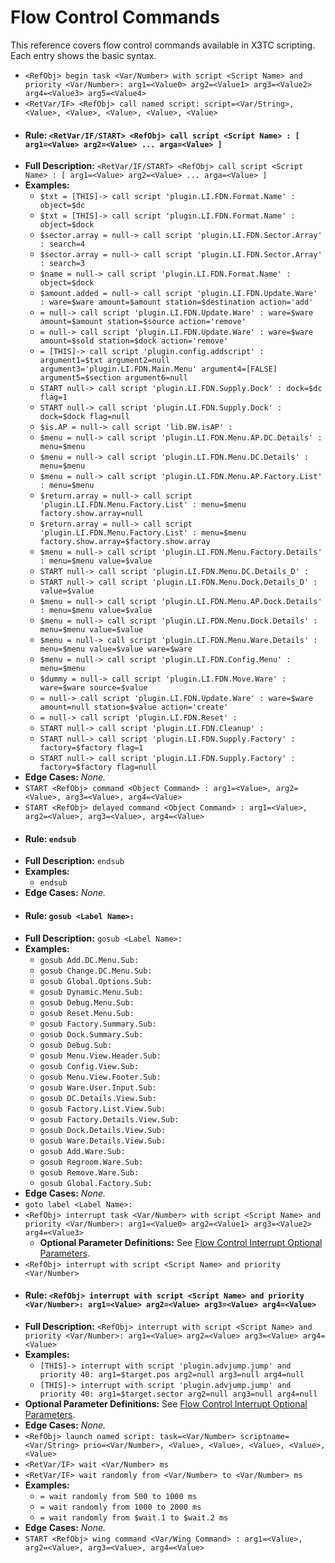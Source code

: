 # Flow Control Commands

This reference covers flow control commands available in X3TC scripting. Each entry shows the basic syntax.

- `<RefObj> begin task <Var/Number> with script <Script Name> and priority <Var/Number>: arg1=<Value0> arg2=<Value1> arg3=<Value2> arg4=<Value3> arg5=<Value4>`
- `<RetVar/IF> <RefObj> call named script: script=<Var/String>, <Value>, <Value>, <Value>, <Value>, <Value>`
- #### Rule: `<RetVar/IF/START> <RefObj> call script <Script Name> : [ arg1=<Value> arg2=<Value> ... arga=<Value> ]`
- **Full Description:** `<RetVar/IF/START> <RefObj> call script <Script Name> : [ arg1=<Value> arg2=<Value> ... arga=<Value> ]`
- **Examples:**
  - `$txt = [THIS]-> call script 'plugin.LI.FDN.Format.Name' : object=$dc`
  - `$txt = [THIS]-> call script 'plugin.LI.FDN.Format.Name' : object=$dock`
  - `$sector.array = null-> call script 'plugin.LI.FDN.Sector.Array' : search=4`
  - `$sector.array = null-> call script 'plugin.LI.FDN.Sector.Array' : search=3`
  - `$name = null-> call script 'plugin.LI.FDN.Format.Name' : object=$dock`
  - `$amount.added = null-> call script 'plugin.LI.FDN.Update.Ware' : ware=$ware amount=$amount station=$destination action='add'`
  - `= null-> call script 'plugin.LI.FDN.Update.Ware' : ware=$ware amount=$amount station=$source action='remove'`
  - `= null-> call script 'plugin.LI.FDN.Update.Ware' : ware=$ware amount=$sold station=$dock action='remove'`
  - `= [THIS]-> call script 'plugin.config.addscript' : argument1=$txt argument2=null argument3='plugin.LI.FDN.Main.Menu' argument4=[FALSE] argument5=$section argument6=null`
  - `START null-> call script 'plugin.LI.FDN.Supply.Dock' : dock=$dc flag=1`
  - `START null-> call script 'plugin.LI.FDN.Supply.Dock' : dock=$dock flag=null`
  - `$is.AP = null-> call script 'lib.BW.isAP' :`
  - `$menu = null-> call script 'plugin.LI.FDN.Menu.AP.DC.Details' : menu=$menu`
  - `$menu = null-> call script 'plugin.LI.FDN.Menu.DC.Details' : menu=$menu`
  - `$menu = null-> call script 'plugin.LI.FDN.Menu.AP.Factory.List' : menu=$menu`
  - `$return.array = null-> call script 'plugin.LI.FDN.Menu.Factory.List' : menu=$menu factory.show.array=null`
  - `$return.array = null-> call script 'plugin.LI.FDN.Menu.Factory.List' : menu=$menu factory.show.array=$factory.show.array`
  - `$menu = null-> call script 'plugin.LI.FDN.Menu.Factory.Details' : menu=$menu value=$value`
  - `START null-> call script 'plugin.LI.FDN.Menu.DC.Details_D' :`
  - `START null-> call script 'plugin.LI.FDN.Menu.Dock.Details_D' : value=$value`
  - `$menu = null-> call script 'plugin.LI.FDN.Menu.AP.Dock.Details' : menu=$menu value=$value`
  - `$menu = null-> call script 'plugin.LI.FDN.Menu.Dock.Details' : menu=$menu value=$value`
  - `$menu = null-> call script 'plugin.LI.FDN.Menu.Ware.Details' : menu=$menu value=$value ware=$ware`
  - `$menu = null-> call script 'plugin.LI.FDN.Config.Menu' : menu=$menu`
  - `$dummy = null-> call script 'plugin.LI.FDN.Move.Ware' : ware=$ware source=$value`
  - `= null-> call script 'plugin.LI.FDN.Update.Ware' : ware=$ware amount=null station=$value action='create'`
  - `= null-> call script 'plugin.LI.FDN.Reset' :`
  - `START null-> call script 'plugin.LI.FDN.Cleanup' :`
  - `START null-> call script 'plugin.LI.FDN.Supply.Factory' : factory=$factory flag=1`
  - `START null-> call script 'plugin.LI.FDN.Supply.Factory' : factory=$factory flag=null`
- **Edge Cases:** _None._
- `START <RefObj> command <Object Command> : arg1=<Value>, arg2=<Value>, arg3=<Value>, arg4=<Value>`
- `START <RefObj> delayed command <Object Command> : arg1=<Value>, arg2=<Value>, arg3=<Value>, arg4=<Value>`
- #### Rule: `endsub`
- **Full Description:** `endsub`
- **Examples:**
  - `endsub`
- **Edge Cases:** _None._
- #### Rule: `gosub <Label Name>:`
- **Full Description:** `gosub <Label Name>:`
- **Examples:**
  - `gosub Add.DC.Menu.Sub:`
  - `gosub Change.DC.Menu.Sub:`
  - `gosub Global.Options.Sub:`
  - `gosub Dynamic.Menu.Sub:`
  - `gosub Debug.Menu.Sub:`
  - `gosub Reset.Menu.Sub:`
  - `gosub Factory.Summary.Sub:`
  - `gosub Dock.Summary.Sub:`
  - `gosub Debug.Sub:`
  - `gosub Menu.View.Header.Sub:`
  - `gosub Config.View.Sub:`
  - `gosub Menu.View.Footer.Sub:`
  - `gosub Ware.User.Input.Sub:`
  - `gosub DC.Details.View.Sub:`
  - `gosub Factory.List.View.Sub:`
  - `gosub Factory.Details.View.Sub:`
  - `gosub Dock.Details.View.Sub:`
  - `gosub Ware.Details.View.Sub:`
  - `gosub Add.Ware.Sub:`
  - `gosub Regroom.Ware.Sub:`
  - `gosub Remove.Ware.Sub:`
  - `gosub Global.Factory.Sub:`
- **Edge Cases:** _None._
- `goto label <Label Name>:`
- `<RefObj> interrupt task <Var/Number> with script <Script Name> and priority <Var/Number>: arg1=<Value0> arg2=<Value1> arg3=<Value2> arg4=<Value3>`
  - **Optional Parameter Definitions:** See [Flow Control Interrupt Optional Parameters](../options/flow-control-interrupt-options.md).
- `<RefObj> interrupt with script <Script Name> and priority <Var/Number>`
- #### Rule: `<RefObj> interrupt with script <Script Name> and priority <Var/Number>: arg1=<Value> arg2=<Value> arg3=<Value> arg4=<Value>`
- **Full Description:** `<RefObj> interrupt with script <Script Name> and priority <Var/Number>: arg1=<Value> arg2=<Value> arg3=<Value> arg4=<Value>`
- **Examples:**
  - `[THIS]-> interrupt with script 'plugin.advjump.jump' and priority 40: arg1=$target.pos arg2=null arg3=null arg4=null`
  - `[THIS]-> interrupt with script 'plugin.advjump.jump' and priority 40: arg1=$target.sector arg2=null arg3=null arg4=null`
- **Optional Parameter Definitions:** See [Flow Control Interrupt Optional Parameters](../options/flow-control-interrupt-options.md).
- **Edge Cases:** _None._
- `<RefObj> launch named script: task=<Var/Number> scriptname=<Var/String> prio=<Var/Number>, <Value>, <Value>, <Value>, <Value>, <Value>`
- `<RetVar/IF> wait <Var/Number> ms`
- `<RetVar/IF> wait randomly from <Var/Number> to <Var/Number> ms`
- **Examples:**
  - `= wait randomly from 500 to 1000 ms`
  - `= wait randomly from 1000 to 2000 ms`
  - `= wait randomly from $wait.1 to $wait.2 ms`
- **Edge Cases:** _None._
- `START <RefObj> wing command <Var/Wing Command> : arg1=<Value>, arg2=<Value>, arg3=<Value>, arg4=<Value>`

